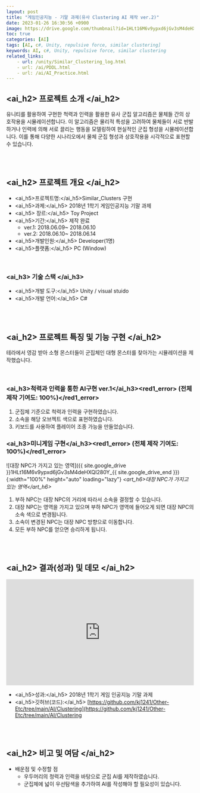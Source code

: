 ```yaml
---
layout: post
title: "게임인공지능 - 기말 과제(유사 Clustering AI 제작 ver.2)"
date: 2023-01-26 16:30:56 +0900
image: https://drive.google.com/thumbnail?id=1HLt16M6v9ypxd6jGv3sM4deHXQI280Y_
toc: true
categories: [AI]
tags: [AI, c#, Unity, repulsive force, similar clustering]
keywords: AI, c#, Unity, repulsive force, similar clustering
related_links:
    - url: /unity/Similar_Clustering_log.html
    - url: /ai/PDDL.html
    - url: /ai/AI_Practice.html
---
```


## <ai_h2> 프로젝트 소개 </ai_h2>

유니티를 활용하여 구현한 척력과 인력을 활용한 유사 군집 알고리즘은 물체들 간의 상호작용을 시뮬레이션합니다. 이 알고리즘은 물리적 특성을 고려하여 물체들이 서로 반발하거나 인력에 의해 서로 끌리는 행동을 모델링하여 현실적인 군집 형성을 시뮬레이션합니다. 이를 통해 다양한 시나리오에서 물체 군집 형성과 상호작용을 시각적으로 표현할 수 있습니다.

<br>
<br>

## <ai_h2> 프로젝트 개요 </ai_h2>

- <span><ai_h5>프로젝트명:</ai_h5>Similar_Clusters 구현</span>
- <span><ai_h5>과제:</ai_h5> 2018년 1학기 게임인공지능 기말 과제</span>
- <span><ai_h5> 장르:</ai_h5> Toy Project</span>
- <span><ai_h5>기간:</ai_h5> 제작 완료</span>
    - ver.1: 2018.06.09~ 2018.06.10
    - ver.2: 2018.06.10~ 2018.06.14
- <span><ai_h5>개발인원:</ai_h5> Developer(1명)</span>
- <span><ai_h5>플랫폼:</ai_h5> PC (Window)</span>

<br>

### <ai_h3> 기술 스택 </ai_h3>

- <span><ai_h5>개발 도구:</ai_h5> Unity  / visual stuido </span>
- <span><ai_h5>개발 언어:</ai_h5> C# </span>

<br>
<br>

## <ai_h2> 프로젝트 특징 및 기능 구현 </ai_h2>

테라에서 영감 받아 소형 몬스터들이 군집체인 대형 몬스터를 찾아가는 시뮬레이션을 제작했습니다.

<br>

### <ai_h3>척력과 인력을 통한 AI구현 ver.1</ai_h3><red1_error> (전체 제작 기여도: 100%)</red1_error>

1. 군집체 기준으로 척력과 인력을 구현하였습니다.
2. 소속을 해당 오브젝트 색으로 표현하였습니다.
3. 키보드를 사용하여 플레이어 조종 가능을 만들었습니다.


### <ai_h3>미니게임 구현</ai_h3><red1_error> (전체 제작 기여도: 100%)</red1_error>

![대장 NPC가 가지고 있는 영역]({{ site.google_drive }}1HLt16M6v9ypxd6jGv3sM4deHXQI280Y_{{ site.google_drive_end }}){:width="100%" height="auto" loading="lazy"}
*<art_h6>대장 NPC가 가지고 있는 영역</art_h6>* 


1. 부하 NPC는 대장 NPC의 거리에 따라서 소속을 결정할 수 있습니다.
2. 대장 NPC는 영역을 가지고 있으며 부하 NPC가 영역에 들어오게 되면 대장 NPC의 소속 색으로 변경됩니다.
3. 소속이 변경된 NPC는 대장 NPC 방향으로 이동합니다.  
4. 모든 부하 NPC를 얻으면 승리하게 됩니다.


<br>
<br>

## <ai_h2> 결과(성과) 및 데모 </ai_h2>

<iframe width="100%" style="aspect-ratio:16/9" src="https://www.youtube.com/embed/Spt5XdKhHHE" title="유사 Clustering 군집 AI 제작" frameborder="0" allow="accelerometer; autoplay; clipboard-write; encrypted-media; gyroscope; picture-in-picture; web-share" allowfullscreen></iframe>

- <span><ai_h5>성과:</ai_h5>  2018년 1학기 게임 인공지능 기말 과제 </span>
- <span><ai_h5>깃허브(코드):</ai_h5> [https://github.com/kj1241/Other-Etc/tree/main/AI/Clustering](https://github.com/kj1241/Other-Etc/tree/main/AI/Clustering</span>

<br>
<br>

## <ai_h2> 비고 및 여담 </ai_h2>

- 배운점 및 수정할 점
    - 우두머리의 청력과 인력을 바탕으로 군집 AI를 제작하였습니다.
    - 군집체에 넓이 우선탐색을 추가하여 AI를 작성해야 할 필요성이 있습니다.

